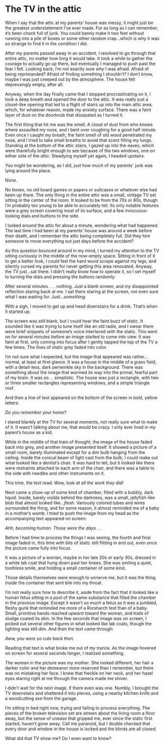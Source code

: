 # The TV in the attic
When I say that the attic at my parents’ house was messy, it might just be the greatest understatement I’ve ever made. For as long as I can remember, it’s been chock full of junk. You could barely make it two feet without running into a pile of boxes or some other random crap…which is why it was so strange to find it in the condition I did.



After my parents passed away in an accident, I resolved to go through that entire attic, no matter how long it would take. It took a while to gather the courage to actually go up there, but eventually I managed to push past the fear I felt. Looking back, I’m not exactly sure *why* I was afraid. Afraid of being reprimanded? Afraid of finding something I shouldn’t? I don’t know, maybe I was just creeped out by the atmosphere. The house felt depressingly empty, after all.



Anyway, when the day finally came that I stopped procrastinating on it, I took a deep breath and opened the door to the attic. It was really just a closet-like opening that led to a flight of stairs up into the main attic area, which, for whatever reason, made my anxiety surface. There was a faint layer of dust on the doorknob that dissipated as I turned it.



The first thing that hit me was the smell. A cloud of dust from who knows where assaulted my nose, and I bent over coughing for a good half minute. Even once I caught my breath, the faint smell of old wood penetrated my nose, and I tried to take small breaths to avoid that scent filling my lungs. Standing at the bottom of the attic stairs, I gazed up into the eaves, which were thankfully bright enough to see because of the two windows, one on either side of the attic. Steadying myself yet again, I headed upstairs.



You might be wondering, as I did, just how much of my parents' junk was lying around the place.



None. 



No boxes, no old board games or papers or suitcases or whatever else had been up there. The only thing in the entire attic was a small, vintage TV set sitting in the center of the room. It looked to be from the 70s or 80s, though I’m probably too young to be able to accurately tell. Its only notable features were a grey screen covering most of its surface, and a few innocuous-looking dials and buttons to the side.



I looked around the attic for about a minute, wondering what had happened. The last time I had been at my parents’ house was around a week before their death, and I remember the attic being completely full. Did they hire someone to move everything out just days before the accident? 



As this question bounced around in my mind, I turned my attention to the TV sitting curiously in the middle of the now-empty space. Sitting in front of it to get a better look, I could feel the hard wood scrape against my legs, and silently cursed my parents for never getting this area renovated. Anyway, the TV just…sat there. I didn’t really know how to operate it, so I set myself to turning the dials and pressing the buttons randomly.



After several minutes . . . nothing. Just a blank screen, and my disappointed reflection staring back at me. I sat there staring at the screen, not even sure what I was waiting for. Just…*something*. 



With a sigh, I moved to get up and head downstairs for a drink. That’s when it started up.



The screen was still blank, but I could hear the faint buzz of static. It sounded like it was trying to tune itself like an old radio, and I swear there were brief snippets of someone’s voice interlaced with the static. This went on for several minutes before an image started to come into view. It was faint at first, only coming into focus after I gently tapped the top of the TV a few times. The lines of static grey faded into color. 



I’m not sure what I expected, but the image that appeared was rather…normal, at least at first glance. It was a house in the middle of a grass field, with a detail-less, dark periwinkle sky in the background. There was something about the image that wormed its way into the primal, fearful part of my brain. It was so. . .simplistic. The house was just a rectangle, with two or three smaller rectangles representing windows, and a simple triangle roof.



And then a line of text appeared on the bottom of the screen in bold, yellow letters:



*Do you remember your home?*



I stared blankly at the TV for several moments, not really sure what to make of it. It wasn’t talking about me, that would be crazy. I only ever lived in my parent’s house as a kid.



While in the middle of that train of thought, the image of the house faded back into grey, and another image presented itself. It showed a picture of a small room, barely illuminated except for a dim bulb hanging from the ceiling. Inside the conical beam of light cast from the bulb, I could make out what looked like a dentist’s chair. It was hard to tell, but it looked like there were restraints attached to each arm of the chair, and there was a table to the side with needles and other instruments on it.



This time, the text read: *Wow, look at all the work they did!*



Next came a close-up of some kind of chamber, filled with a bubbly, dark liquid. Inside, barely visible behind the darkness, was a small, jellyfish-like blob that almost looked like…*flesh*. Variously colored tubes and wires surrounded the thing, and for some reason, it almost reminded me of a baby in a mother’s womb. I tried to push the image from my head as the accompanying text appeared on screen:



*Ahh, becoming human. Those were the days. . .*



Before I had time to process the things I was seeing, the fourth and final image faded in, this time with bits of static still flitting in and out, even once the picture came fully into focus.



It was a picture of a woman, maybe in her late 20s or early 30s, dressed in a white lab coat that hung down past her knees. She was smiling a quiet, toothless smile, and holding a small container of some kind.



Those details themselves were enough to unnerve me, but it was the thing *inside* the container that sent bile into my throat.



I’m not really sure how to describe it, aside from the fact that it looked like a human fetus sitting in a pool of the same substance that filled the chamber in the previous image. Except it wasn’t so much a fetus as it was a jumbled, fleshy gunk that reminded me more of a Rorsharch test than of a baby. Small, primitive hands reached upward toward the woman, and trails of sludge coated its skin. In the few seconds that image was on screen, I picked out several other figures in what looked like lab coats, though the lighting was still dim. And then the text came through:



*Aww, you were so cute back then.*



Reading that text is what broke me out of my trance. As the image hovered on screen for several seconds longer, I realized something. 



The woman in the picture was my *mother*. She looked different, her hair a darker color and her demeanor more reserved than I remember, but there was no mistaking her face. I knew that freckle on her neck, and her hazel eyes staring right at me through the camera made me shiver.



I didn’t wait for the next image, if there even was one. Numbly, I brought the TV downstairs and shattered it into pieces, using a nearby kitchen knife and a woodcutting axe from the garage.



I’m sitting in bed right now, trying and failing to process everything. The pieces of the broken television set are strewn about the living room a floor away, but the sense of unease that gripped me, ever since the static first started, haven’t gone away. Call me paranoid, but I double checked that every door and window in the house is locked and the blinds are all closed.



What did that TV show me? Do I even want to know?